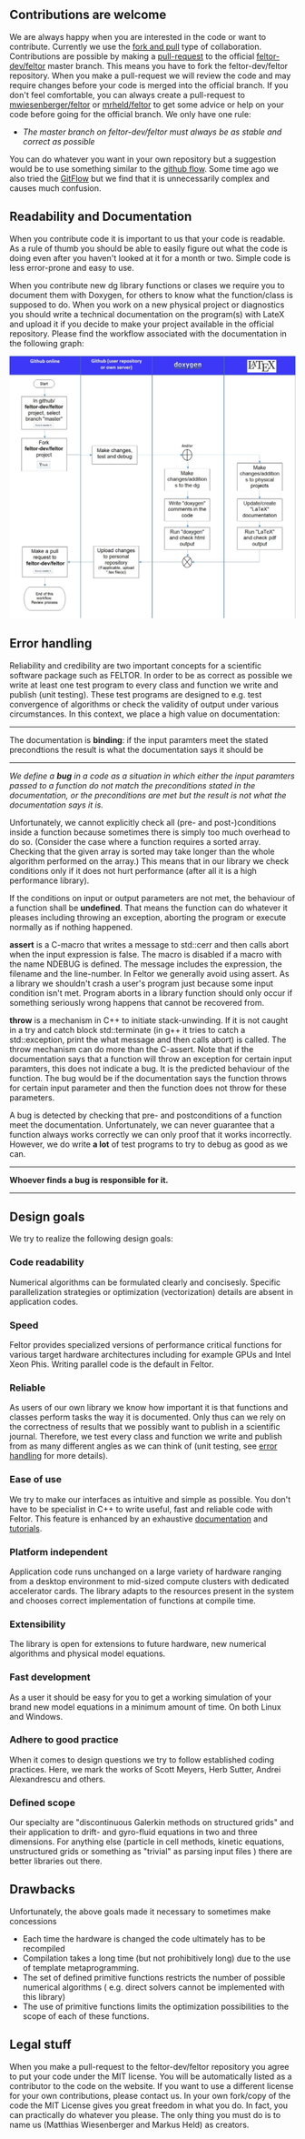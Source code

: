 ## Contributions are welcome

We are always happy when you are interested in the code or want to
contribute. Currently we use the
[fork and pull](https://help.github.com/articles/about-collaborative-development-models/) type of collaboration. Contributions are possible by making a
[pull-request](https://help.github.com/articles/about-pull-requests/) to
the official [feltor-dev/feltor](https://www.github.com/feltor-dev/feltor)
master branch. This means you have to fork the feltor-dev/feltor
repository. When you make a pull-request we will review the code and may
require changes before your code is merged into the official branch. If
you don't feel comfortable, you can always create a pull-request to
[mwiesenberger/feltor](https://www.github.com/mwiesenberger/feltor) or
[mrheld/feltor](https://www.github.com/mrheld/feltor) to get some advice
or help on your code before going for the official branch. We only have
one rule:

* *The master branch on feltor-dev/feltor must always be as stable and
correct as possible*

You can do whatever you want in your own repository but a suggestion
would be to use something similar to the
[github flow](https://guides.github.com/introduction/flow/). Some time ago
we also tried the
[GitFlow](http://nvie.com/posts/a-successful-git-branching-model/) but we
find that it is unnecessarily complex and causes much confusion.

## Readability and Documentation

When you contribute code it is important to us that your code is
readable. As a rule of thumb you should be able to easily figure out
what the code is doing even after you haven't looked at it for a month
or two. Simple code is less error-prone and easy to use.

When you contribute new dg library functions or clases we require you to
document them with Doxygen, for others to know what the function/class
is supposed to do. When you work on a new physical project or
diagnostics you should write a technical documentation on the program(s)
with LateX and upload it if you decide to make your project available in
the official repository. Please find the workflow associated with the
documentation in the following graph:

![contributions](contribute.jpg)





## Error handling

Reliability and credibility are two important concepts for a scientific
software package such as FELTOR. In order to be as correct as possible we 
write at least one test program to every class and function we
write and publish (unit testing). These test programs are designed to
e.g. test convergence of algorithms or check the validity of output
under various circumstances. In this context, we place a high value on documentation:

---

The documentation is **binding**: if the input paramters meet the stated precondtions the result is what the documentation says it should be

---

_We define a **bug** in a code as a situation in which either the input paramters passed to a_
_function do not match the preconditions stated in the documentation, or_
_the preconditions are met but the result is not what the documentation says it is._



Unfortunately, we cannot explicitly check all (pre- and post-)conditions inside a
function because sometimes there is simply too much overhead to do so. 
(Consider the case where a function requires a sorted array. 
Checking that the given array is sorted may take longer than the whole algorithm performed on the array.)
This means that in our library we check 
conditions only if it does not hurt performance (after all it is a high performance library). 

If the conditions on input or output parameters are not met, 
the behaviour of a function shall be **undefined**. 
That means the function can do whatever it pleases 
including throwing an exception, aborting the program or execute normally as if nothing happened. 

**assert** is a C-macro that writes a message to std::cerr and then calls abort when the input expression is false.
The macro is disabled if a macro with the name NDEBUG is defined. The message
includes the expression, the filename and the line-number. In Feltor we
generally avoid using assert. As a library we shouldn't crash a user's program
just because some input condition isn't met. Program aborts in a library
function should only occur if something seriously wrong happens that cannot be
recovered from.

**throw** is a mechanism in C++ to initiate stack-unwinding.
If it is not caught in a try and catch block std::terminate (in g++ it tries to catch a std::exception,
print the what message and then calls abort) is called. The throw mechanism can do more than the C-assert.
Note that if the documentation says that a function will throw an exception for certain input paramters,
this does not indicate a bug. It is the predicted behaviour of the function.
The bug would be if the documentation says the function throws for certain
input parameter and then the function does not throw for these parameters.

A bug is detected by checking that pre- and postconditions of a function
meet the documentation. Unfortunately, we can never guarantee that a
function always works correctly we can only proof that it works incorrectly.
However, we do write **a lot** of test programs to try to debug as good as we can.

---

**Whoever finds a bug is responsible for it.**

---

## Design goals

We try to realize the following design goals:

### Code readability

Numerical algorithms can be formulated clearly and concisesly. Specific parallelization strategies or optimization (vectorization) details are absent in application codes.

### Speed

Feltor provides specialized versions of performance critical functions for various target hardware architectures including for example GPUs and Intel Xeon Phis. Writing parallel code is the default in Feltor.

### Reliable

As users of our own library we know how important it is that functions
and classes perform tasks the way it is documented.
Only thus can we rely on the correctness of results that we possibly
want to publish in a scientific journal.
Therefore, we test every class and function we
write and publish from as many different angles as we can think of
(unit testing, see [error handling](errorhandling.md) for more details).

### Ease of use

We try to make our interfaces as intuitive and simple as possible. You don't have to be specialist in C++ to write useful, fast and reliable code with Feltor. This feature is enhanced by an exhaustive [documentation](https://feltor-dev.github.io/doc/dg/html/modules.html) and [tutorials](tutorial_lvl1.md).

### Platform independent

Application code runs unchanged on a
large variety of hardware ranging from a desktop environment
to mid-sized compute clusters with dedicated accelerator cards.
The library adapts to the resources present in
the system and chooses correct implementation of functions
at compile time.

### Extensibility

The library is open for extensions to future hardware, new numerical algorithms and physical model equations.

### Fast development

As a user it should be easy for you to get a working simulation of your brand new model equations in a minimum amount of time. On both Linux and Windows.

### Adhere to good practice

When it comes to design questions we try to follow established coding practices. Here, we mark the works of Scott Meyers, Herb Sutter, Andrei Alexandrescu and others.

### Defined scope

Our specialty are "discontinuous Galerkin methods on structured grids" and their application to drift- and gyro-fluid equations in two and three dimensions. For anything else (particle in cell methods, kinetic equations, unstructured grids or something as "trivial" as parsing input files ) there are better libraries out there.

## Drawbacks

Unfortunately, the above goals made it necessary to sometimes make concessions 

* Each time the hardware is changed the code ultimately has to be recompiled 
* Compilation takes a long time (but not prohibitively long) due to the use of template metaprogramming. 
* The set of defined primitive functions restricts the number of possible numerical algorithms ( e.g. direct solvers cannot be implemented with this library)
* The use of primitive functions limits the optimization possibilities to the scope of each of these functions. 

## Legal stuff

When you make a pull-request to the feltor-dev/feltor repository you
agree to put your code under the MIT license. You will be automatically
listed as a contributor to the code on the website. If you want to use a
different license for your own contributions, please contact us. In your
own fork/copy of the code the MIT License gives you great freedom in
what you do. In fact, you can practically do whatever you please. The
only thing you must do is to name us (Matthias Wiesenberger and Markus
Held) as creators.
